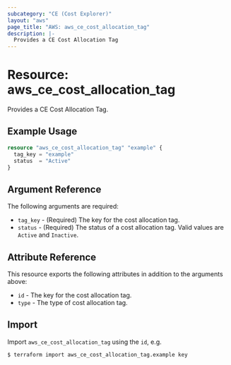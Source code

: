 ```yaml
---
subcategory: "CE (Cost Explorer)"
layout: "aws"
page_title: "AWS: aws_ce_cost_allocation_tag"
description: |-
  Provides a CE Cost Allocation Tag
---
```


# Resource: aws_ce_cost_allocation_tag

Provides a CE Cost Allocation Tag.

## Example Usage

```terraform
resource "aws_ce_cost_allocation_tag" "example" {
  tag_key = "example"
  status  = "Active"
}
```

## Argument Reference

The following arguments are required:

* `tag_key` - (Required) The key for the cost allocation tag.
* `status` - (Required) The status of a cost allocation tag. Valid values are `Active` and `Inactive`.

## Attribute Reference

This resource exports the following attributes in addition to the arguments above:

* `id` - The key for the cost allocation tag.
* `type` - The type of cost allocation tag.

## Import

Import `aws_ce_cost_allocation_tag` using the `id`, e.g.

```
$ terraform import aws_ce_cost_allocation_tag.example key
```
